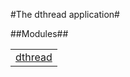 

#The dthread application#


##Modules##


<table width="100%" border="0" summary="list of modules">
<tr><td><a href="http://github.com/HocYachts/uart/blob/master/doc/dthread.md" class="module">dthread</a></td></tr></table>

